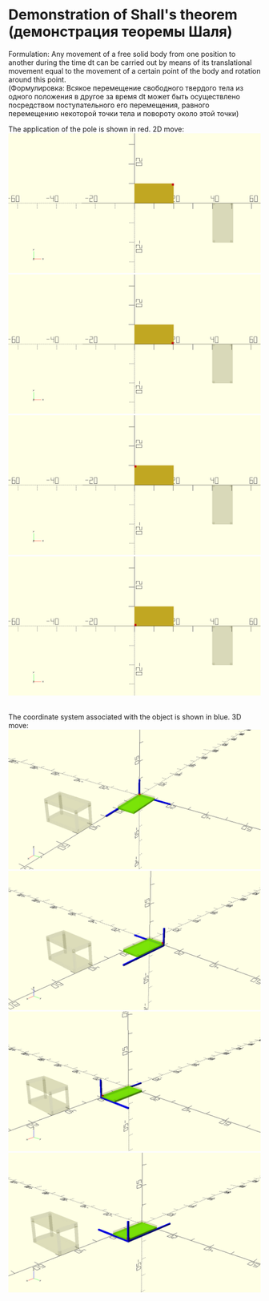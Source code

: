 # Demonstration of Shall's theorem <br/> (демонстрация теоремы Шаля)
Formulation:
Any movement of a free solid body from one position to another during the time dt can be carried out by means of its translational movement equal to the movement of a certain point of the body and rotation around this point. <br/>
(Формулировка:
Всякое перемещение свободного твердого тела из одного положения в другое за время dt может быть осуществлено посредством поступательного его перемещения, равного перемещению некоторой точки тела и повороту около этой точки)<br/>

The application of the pole is shown in red. 2D move: <br/>
![Alt Text](https://github.com/AlexArutiunian/theor_mech/blob/main/gif/1.gif)
![Alt Text](https://github.com/AlexArutiunian/theor_mech/blob/main/gif/2.gif)
![Alt Text](https://github.com/AlexArutiunian/theor_mech/blob/main/gif/3.gif)
![Alt Text](https://github.com/AlexArutiunian/theor_mech/blob/main/gif/4.gif)

 <br/>The coordinate system associated with the object is shown in blue. 3D move: <br/>
![Alt Text](https://github.com/AlexArutiunian/theor_mech/blob/main/gif3D/1_2.gif)
![Alt Text](https://github.com/AlexArutiunian/theor_mech/blob/main/gif3D/2.gif)
![Alt Text](https://github.com/AlexArutiunian/theor_mech/blob/main/gif3D/3.gif)
![Alt Text](https://github.com/AlexArutiunian/theor_mech/blob/main/gif3D/4.gif)
